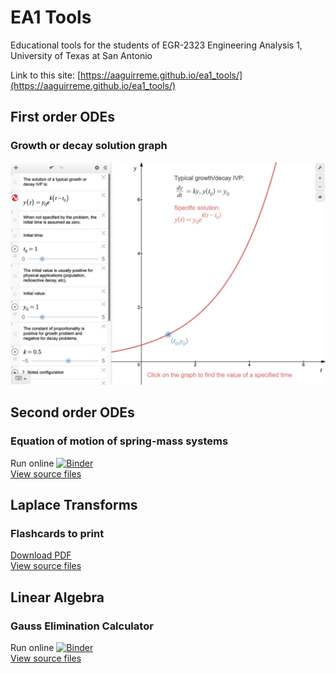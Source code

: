 # EA1 Tools

Educational tools for the students of EGR-2323 Engineering Analysis 1,
University of Texas at San Antonio

Link to this site: [https://aaguirreme.github.io/ea1_tools/](https://aaguirreme.github.io/ea1_tools/)

## First order ODEs

### Growth or decay solution graph

[![Image](images/Desmos_Growth_Decay.png)](https://www.desmos.com/calculator/bb2ifdfjfh)

## Second order ODEs

### Equation of motion of spring-mass systems

Run online [![Binder](https://mybinder.org/badge_logo.svg)](https://mybinder.org/v2/gh/aaguirreme/ea1_tools/master?filepath=spring_mass_plots%2Fspring_mass_notebook.ipynb)  
[View source files](https://github.com/aaguirreme/ea1_tools/tree/master/spring_mass_plots)

## Laplace Transforms

### Flashcards to print

[Download PDF](https://latexonline.cc/compile?git=https%3A%2F%2Fgithub.com%2Faaguirreme%2Fea1_tools&target=laplace_latex%2Flaplace_latex_v3%2Fflashcards_laplace.tex&command=pdflatex&trackId=1579547601379)  
[View source files](https://github.com/aaguirreme/ea1_tools/tree/master/laplace_latex/laplace_latex_v3)

## Linear Algebra

### Gauss Elimination Calculator

Run online [![Binder](https://mybinder.org/badge_logo.svg)](https://mybinder.org/v2/gh/aaguirreme/ea1_tools/master?filepath=gauss_calc%2Fgauss_calculator_notebook.ipynb)  
[View source files](https://github.com/aaguirreme/ea1_tools/tree/master/gauss_calc)
